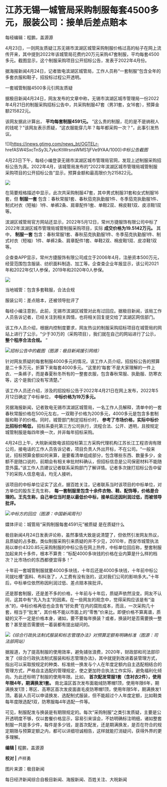 # 江苏无锡一城管局采购制服每套4500多元，服装公司：接单后差点赔本

每经编辑：程鹏，盖源源

4月23日，一则网友质疑江苏无锡市滨湖区城管采购制服价格过高的帖子在网上流传开来，其中提到2022年该城管局花费约20万元采购47套制服，平均每套4500多元。截图显示，这个制服采购项目公开招标公告，发表于2022年4月份。

据海报新闻4月24日，记者致电滨湖区城管局，工作人员称“一套制服”包含全年的多套衣服和鞋子，招投标过程公开透明。

一套城管制服4500多元引网友质疑

据极目新闻4月24日，网友发布的文章中称，无锡市滨湖区城市管理局一份2022年4月21日的制服采购招标公告中，共采购制服47套（男31套，女16套），预算金额215822元。

该网友据此计算出， **平均每套制服4591元。**
“这么贵的制服，花的是不是纳税人的钱呢？”该网友表示质疑，“这衣服能穿几年？每年都采购一次？”，此事引发热议。

![](https://inews.gtimg.com/news_bt/OGTELr-
hrefASW4SxcTnSy3L7ykcKtWrsnsWMS1jFVe9YAA/1000)_中标公告截图_

4月23日下午，每经小编登录无锡市滨湖区城市管理局官网，发现上述制服采购招标公告为真。2022年4月，该城管局发布的“2022年滨湖区城市管理局城管制服采购项目的公开招标公告”显示，预算金额和最高限价为215822元。

![](https://inews.gtimg.com/om_bt/Om8uibiWY6pps1oXBMZAaWp_WzV1co0dNQcpkq9kpc7YYAA/1000)

在简要规格描述中显示，此次共采购制服47套，其中男式制服31套和女式制服16套，但 **制服一套**
包含：春秋常服1套、春秋茄克执勤服1件、冬季茄克执勤服1件、制式衬衣（短袖）1件、单裤2条、肩章配件1套、单鞋2双、棉皮鞋1双、皮凉鞋1双等。

滨湖区城管局官方网站还显示，2022年5月12日，常州方捷服饰有限公司中标了2022年滨湖区城市管理局城管制服采购项目，实际
**成交价格为19.5142万元。** 其中， **制服一套**
包含：春秋常服1套、春秋茄克执勤服1件、冬季茄克执勤服1件、制式衬衣（短袖）1件、单裤2条、肩章配件1套、单鞋2双、棉皮鞋1双、皮凉鞋1双等。

企查查APP显示，常州方捷服饰有限公司成立于2006年4月，注册资本500万元，经营范围包含服装、纺织面料制造、加工等。企查查企业年报显示，该公司2021年和2022年仅1人参保，2019年和2020年0人参保。

![](https://inews.gtimg.com/om_bt/O0zsA2uG09OdQcCdce6AqtG4xYEwwKZJjzKOaDrwQo6RcAA/1000)

当地城管：包含多套鞋服，合法合规

服装公司：差点赔本，还被领导批评了

每经小编注意到，此前，无锡市滨湖区城管对此有过回应。据极目新闻，该局工作人员告诉记者，已经关注到相关舆情，也将相关回复提交给了滨湖区网信部门。

该工作人员介绍，根据内控制度要求，网友热议的制服采购招标项目在城管局的网站上进行了公示，“少于30万的（采购项目），我们就在自己的网站进行了公示，
**整个程序合法合规。** ”

![](https://inews.gtimg.com/om_bt/OQFPb1bHRYljCsEwB6hvBHhc1h_HX2Y0toDZb_JI3U0fMAA/1000)_招标公告中的截图（图源：极目新闻援引网络）_

针对网友质疑的每套制服4000多元的情况，该工作人员介绍，招投标公告的预算是二十多万元，折算下来每套4000多元。“这里的‘每套’不是大家理解的一件上衣、一条裤子，而是春夏秋冬所有的一整套衣服，包含春秋常服、执勤服、防寒衣等，这个是我们没有写清楚。”

该工作人员还介绍，涉及的招投标公告于2022年4月21日在网上发布，2022年5月12日确定了中标单位， **中标价格为19万多元。**

另据海报新闻，记者致电无锡市滨湖区城管局，一名工作人员解释，清单中的一套春秋常服价格在500元左右，一双鞋子价格为200多元，4000多元是包含多套制服和鞋子的价格。同时，城管部门制定招标价时，
**参考了市场价格，实际中标价比招标价略低，** 招标系委托第三方公司执行，流程合法、公开、透明，且按规定城管制服是每四年换一次，并非每年招标采购。

4月24日上午，大皖新闻致电该招投标第三方采购代理机构江苏长江工程咨询有限公司，接电话的工作人员告诉记者，项目负责人外出开标，不在公司。“一般来说，招标预算金额如何来算，是要看清单组成部分，包含哪些东西、数量多少，金额不是随口说的，前期会有相关审批材料确认，但招标信息是公司保密材料不能随意外露。”该工作人员建议记者联系采购部门了解详情。记者多次拨打招标公告中留下的采购人信息电话，均无人接听。

该项目的中标单位证实了这点，据百姓关注，记者联系当时该项目的中标单位，对方单位的股东王先生称，
**每一套制服里包含十余件衣物、鞋、配饰等，价格是合理的。王先生称，自己单位当时是以最低价中标，接单后还因利润过低，而被领导批评。**

![](https://inews.gtimg.com/om_bt/ORGp_R2-TsZPgfHZ4a_SAHmD7c7-C-mO4ByO5o2ke1uxwAA/1000)_中标方的回应（图源：中国新闻周刊）_

媒体评论：城管局“采购制服每套4591元”被质疑 是在质疑什么

极目新闻4月24日发表评论称，虽然事情大致是说清楚了，但依然引发网友热议，且质疑的占多数。类似制服采购引来质疑的并不少见，2010年，西安市城管执法局以单价4320.85元采购制服的中标公告在网上热传，中标单位回应称，整套制服加起来共十多件，根本不算贵：“标配4000多块钱的价格在业内算是什么样的档次？比市场价的东西都便宜得多！”

十年前一套城管制服就要4000多块钱，十年后还是4000多块钱，十年前中标公司就吐槽“面料、布料涨了，人工费有没有涨的，这对我们公司的影响多大。”十年后，中标单位依然称因利润过低、差点赔本挨批评。

还是那套制服，还是差不多的价格，十年前与十年后，质疑声依然没变。网友不认同，这其中有“先入为主”的因素。在一些网友的观念中，觉得采购应该是有“油水”的，中标价格再低也会含有“好处费”在内的腐败成本，而且，一次采购几十套，相当于“批发”，其价格不能以市面上的“零售”价来比。即便价格不算离谱，质疑的又不一定是价格本身，诸如，要不要每年换装？或者，换装时是否需要换一整套？甚至是否需要统一着装都有提出疑问的。

![](https://inews.gtimg.com/om_bt/ORR24PHVsUQ9aIl_TCzwvjVwQA4hDkmyo6enQpgPvuQVsAA/1000)_《综合行政执法制式服装和标志管理办法》对预算定额有明确标准（图源：司法部网站）_

据报道，为了提高制服的使用效率，避免铺张浪费，2020年，财政部和司法部印发了《综合行政执法制式服装和标志管理办法》，其中就提到改进着装管理方式，指出可以采取按规定的种类、标准统一换发与个人在年度定额内自主选配相结合的管理方式，严格自主选配的管理规定，使之更加符合执法工作实际，避免福利化倾向。为此还标明了制服的使用年限。比如，
**首次配发常服1套（含衬衣2件），使用年限4年，期满换发1套。**
南北温区首次发布面栽绒防寒帽1顶，使用年限6年，期满换发1顶；寒区、高寒区首次发皮面直毛皮防寒帽1顶，使用年限5年，期满换发1顶。着装人员可以申请换发、选配制式服装，但不能超过个人年度定额，比如鞋类每年度限选配1双，防寒服每4年选配一件等。

可见，制服配发与换装是有期限规定的。每次“采购制服”之类引发质疑，主要是公开透明度不够，仅以套餐价格显示，容易引来误会，不妨明确标注明细，诸如整套制服一共是多少件，每件是多少钱，是首次配发，还是期满换发，是否在符合的规定期限与预算定额之内，都可以详细坦诚相告，这样就能打消疑问，获得外界的更多理解。

**编辑 |** 程鹏，盖源源

**校对 |** 卢祥勇

图片来源：极目新闻

每日经济新闻综合自极目新闻、海报新闻、百姓关注、大皖新闻

